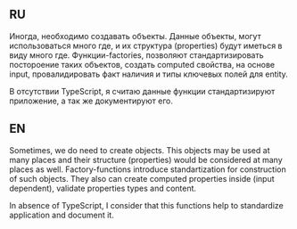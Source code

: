 ## RU
Иногда, необходимо создавать объекты. Данные объекты, могут использоваться много где, и их структура (properties)
будут иметься в виду много где. Функции-factories, позволяют стандартизировать постороение таких объектов, создать
computed свойства, на основе input, провалидировать факт наличия и типы ключевых полей для entity.

В отсутствии TypeScript, я считаю данные функции стандартизируют приложение, а так же документируют его.

## EN
Sometimes, we do need to create objects. This objects may be used at many places and their structure (properties)
would be considered at many places as well. Factory-functions introduce standartization for construction of such
objects. They also can create computed properties inside (input dependent), validate properties types and content.

In absence of TypeScript, I consider that this functions help to standardize application and document it.
